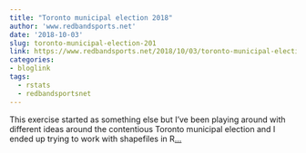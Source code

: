 ```yaml
---
title: "Toronto municipal election 2018"
author: 'www.redbandsports.net'
date: '2018-10-03'
slug: toronto-municipal-election-201
link: https://www.redbandsports.net/2018/10/03/toronto-municipal-election-2018/
categories:
- bloglink
tags:
  - rstats
  - redbandsportsnet
---
```


This exercise started as something else but I’ve been playing around with different ideas around the contentious Toronto municipal election and I ended up trying to work with shapefiles in R[... <i class="fas fa-external-link-alt"></i>](https://www.redbandsports.net/2018/10/03/toronto-municipal-election-2018/)

